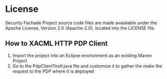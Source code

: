 # License

Security Fachade Project source code files are made avaialable under the Apache License, Version 2.0 (Apache-2.0), located into the LICENSE file.

## How to XACML HTTP PDP Client

1. Import the project into an Eclipse environment as an existing Maven Project
2. Go to the PdpClientTestl.java file and customize it to gather the make the request to the PDP where it is deployed


